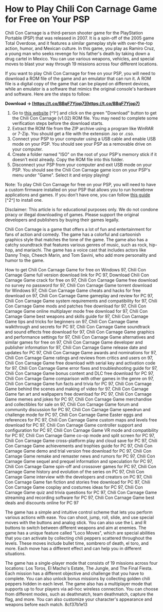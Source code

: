 # How to Play Chili Con Carnage Game for Free on Your PSP
 
Chili Con Carnage is a third-person shooter game for the PlayStation Portable (PSP) that was released in 2007. It is a spin-off of the 2005 game Total Overdose, and it features a similar gameplay style with over-the-top action, humor, and Mexican culture. In this game, you play as Ramiro Cruz, a young man who seeks revenge for his father's death by taking down a drug cartel in Mexico. You can use various weapons, vehicles, and special moves to blast your way through 19 missions across four different locations.
 
If you want to play Chili Con Carnage for free on your PSP, you will need to download a ROM file of the game and an emulator that can run it. A ROM file is a digital copy of the game that can be played on different devices, while an emulator is a software that mimics the original console's hardware and software. Here are the steps to follow:
 
**Download → [https://t.co/BBqF7Yjop7](https://t.co/BBqF7Yjop7)**


 
1. Go to [this website](https://www.consoleroms.com/roms/psp/chili-con-carnage-v1-02) [^1^] and click on the green "Download" button to get the Chili Con Carnage (v1.02) ROM file. You may need to complete some verification steps before the download starts.
2. Extract the ROM file from the ZIP archive using a program like WinRAR or 7-Zip. You should get a file with the extension .iso or .cso.
3. Connect your PSP to your computer using a USB cable and enable USB mode on your PSP. You should see your PSP as a removable drive on your computer.
4. Create a folder named "ISO" on the root of your PSP's memory stick if it doesn't exist already. Copy the ROM file into this folder.
5. Disconnect your PSP from your computer and exit USB mode on your PSP. You should see the Chili Con Carnage game icon on your PSP's menu under "Game". Select it and enjoy playing!

Note: To play Chili Con Carnage for free on your PSP, you will need to have a custom firmware installed on your PSP that allows you to run homebrew applications and games. If you don't have one, you can follow [this guide](https://www.obsessionail-academy.com/forum/bienvenue-sur-le-forum/chili-con-carnage-game-free-download-for-97) [^2^] to install one.
 
Disclaimer: This article is for educational purposes only. We do not condone piracy or illegal downloading of games. Please support the original developers and publishers by buying their games legally.

Chili Con Carnage is a game that offers a lot of fun and entertainment for fans of action and comedy. The game has a colorful and cartoonish graphics style that matches the tone of the game. The game also has a catchy soundtrack that features various genres of music, such as rock, hip-hop, and mariachi. The game has a voice cast that includes actors like Danny Trejo, Cheech Marin, and Tom Savini, who add more personality and humor to the game.
 
How to get Chili Con Carnage Game for free on Windows 97,  Chili Con Carnage Game full version download link for PC 97,  Download Chili Con Carnage Game crack for free on 97,  Chili Con Carnage Game free download no survey no password for 97,  Chili Con Carnage Game torrent download for Windows 97,  Chili Con Carnage Game cheats and hacks for free download on 97,  Chili Con Carnage Game gameplay and review for PC 97,  Chili Con Carnage Game system requirements and compatibility for 97,  Chili Con Carnage Game mods and patches free download for 97,  Chili Con Carnage Game online multiplayer mode free download for 97,  Chili Con Carnage Game best weapons and skills guide for 97,  Chili Con Carnage Game tips and tricks for beginners on 97,  Chili Con Carnage Game walkthrough and secrets for PC 97,  Chili Con Carnage Game soundtrack and sound effects free download for 97,  Chili Con Carnage Game graphics and performance settings for 97,  Chili Con Carnage Game alternatives and similar games for free on 97,  Chili Con Carnage Game developer and publisher information for 97,  Chili Con Carnage Game release date and updates for PC 97,  Chili Con Carnage Game awards and nominations for 97,  Chili Con Carnage Game ratings and reviews from critics and users on 97,  Chili Con Carnage Game free download with serial key and activation code for 97,  Chili Con Carnage Game error fixes and troubleshooting guide for 97,  Chili Con Carnage Game bonus content and DLC free download for PC 97,  Chili Con Carnage Game comparison with other games in the genre on 97,  Chili Con Carnage Game fun facts and trivia for PC 97,  Chili Con Carnage Game behind the scenes and making of video for 97,  Chili Con Carnage Game fan art and wallpapers free download for PC 97,  Chili Con Carnage Game memes and jokes for PC 97,  Chili Con Carnage Game merchandise and collectibles for sale on 97,  Chili Con Carnage Game forum and community discussion for PC 97,  Chili Con Carnage Game speedrun and challenge mode for PC 97,  Chili Con Carnage Game Easter eggs and references for PC 97,  Chili Con Carnage Game custom maps and levels free download for PC 97,  Chili Con Carnage Game controller support and configuration for PC 97,  Chili Con Carnage Game VR mode and compatibility for PC 97,  Chili Con Carnage Game co-op mode and split screen for PC 97,  Chili Con Carnage Game cross-platform play and cloud save for PC 97,  Chili Con Carnage Game achievements and trophies guide for PC 97,  Chili Con Carnage Game demo and trial version free download for PC 97,  Chili Con Carnage Game remake and remaster news and rumors for PC 97,  Chili Con Carnage Game sequel and prequel information and speculation for PC 97,  Chili Con Carnage Game spin-off and crossover games for PC 97,  Chili Con Carnage Game history and evolution of the series on PC 97,  Chili Con Carnage Game interview with the developers and creators on PC 97,  Chili Con Carnage Game fan fiction and stories free download for PC 97,  Chili Con Carnage Game cosplay and costumes ideas for PC 97,  Chili Con Carnage Game quiz and trivia questions for PC 97,  Chili Con Carnage Game streaming and recording software for PC 97,  Chili Con Carnage Game best deals and discounts online for PC 97
 
The game has a simple and intuitive control scheme that lets you perform various actions with ease. You can shoot, jump, roll, slide, and use special moves with the buttons and analog stick. You can also use the L and R buttons to switch between different weapons and aim at enemies. The game has a unique feature called "Loco Moves", which are special abilities that you can activate by collecting chili peppers scattered throughout the levels. These moves include bullet time, sombrero of death, el toro, and more. Each move has a different effect and can help you in different situations.
 
The game has a single-player mode that consists of 19 missions across four locations: Los Toros, El Macho's Estate, The Jungle, and The Final Fiesta. Each mission has a different objective and challenge that you have to complete. You can also unlock bonus missions by collecting golden chili peppers hidden in each level. The game also has a multiplayer mode that supports up to four players via ad-hoc wireless connection. You can choose from different modes, such as deathmatch, team deathmatch, capture the flag, and more. You can also customize your character's appearance and weapons before each match.
 8cf37b1e13
 
